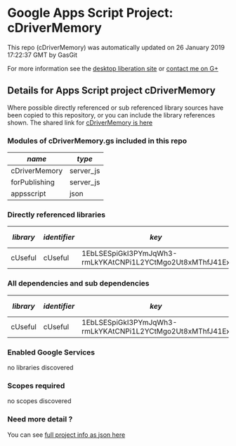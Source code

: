 # Google Apps Script Project: cDriverMemory
This repo (cDriverMemory) was automatically updated on 26 January 2019 17:22:37 GMT by GasGit

For more information see the [desktop liberation site](http://ramblings.mcpher.com/Home/excelquirks/drivesdk/gettinggithubready "desktop liberation") or [contact me on G+](https://plus.google.com/+BruceMcpherson "Bruce McPherson - GDE")
## Details for Apps Script project cDriverMemory
Where possible directly referenced or sub referenced library sources have been copied to this repository, or you can include the library references shown. 
The shared link for [cDriverMemory is here](https://script.google.com/d/101pVFakzEfvHquUFOmZafAzfBAGSotgH56IqVcGmWNBu7J0sweklqyCB/edit?usp=sharing "open in the GAS IDE")

### Modules of cDriverMemory.gs included in this repo
*name*|*type*
--- | --- 
cDriverMemory| server_js
forPublishing| server_js
appsscript| json
### Directly referenced libraries
*library*|*identifier*|*key*|*version*|*dev mode*|*source*|
--- | --- | --- | --- | --- | --- 
cUseful| cUseful|1EbLSESpiGkI3PYmJqWh3-rmLkYKAtCNPi1L2YCtMgo2Ut8xMThfJ41Ex|111|no|[here](libraries/cUseful "library source")
### All dependencies and sub dependencies
*library*|*identifier*|*key*|*version*|*dev mode*|*source*|
--- | --- | --- | --- | --- | --- 
cUseful| cUseful|1EbLSESpiGkI3PYmJqWh3-rmLkYKAtCNPi1L2YCtMgo2Ut8xMThfJ41Ex|111|no|[here](libraries/cUseful "library source")
### Enabled Google Services
no libraries discovered
### Scopes required
no scopes discovered
### Need more detail ?
You can see [full project info as json here](info.json)
